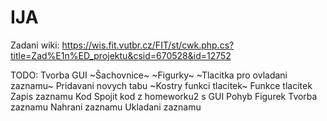 # IJA
Zadani wiki:
https://wis.fit.vutbr.cz/FIT/st/cwk.php.cs?title=Zad%E1n%ED_projektu&csid=670528&id=12752

TODO:
    Tvorba GUI
      ~Šachovnice~
      ~Figurky~
      ~Tlacitka pro ovladani zaznamu~
      Pridavani novych tabu
      ~Kostry funkci tlacitek~
      Funkce tlacitek
      Zapis zaznamu
     Kod
      Spojit kod z homeworku2 s GUI
      Pohyb Figurek
      Tvorba zaznamu
      Nahrani zaznamu
      Ukladani zaznamu
      
